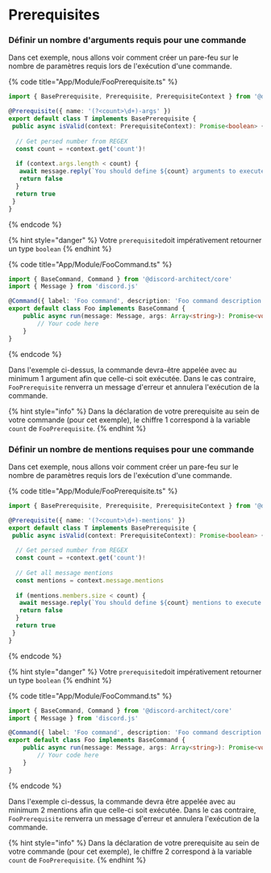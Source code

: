# Prerequisites

### Définir un nombre d'arguments requis pour une commande

Dans cet exemple, nous allons voir comment créer un pare-feu sur le nombre de paramètres requis lors de l'exécution d'une commande.

{% code title="App/Module/FooPrerequisite.ts" %}
```typescript
import { BasePrerequisite, Prerequisite, PrerequisiteContext } from '@discord-architect/core'

@Prerequisite({ name: '(?<count>\d+)-args' })
export default class T implements BasePrerequisite {
 public async isValid(context: PrerequisiteContext): Promise<boolean> {
 
  // Get persed number from REGEX
  const count = +context.get('count')!
  
  if (context.args.length < count) {
   await message.reply(`You should define ${count} arguments to execute this command.`)
   return false
  }
  return true
 }
}
```
{% endcode %}

{% hint style="danger" %}
Votre `prerequisite`doit impérativement retourner un type `boolean`
{% endhint %}

{% code title="App/Module/FooCommand.ts" %}
```typescript
import { BaseCommand, Command } from '@discord-architect/core'
import { Message } from 'discord.js'

@Command({ label: 'Foo command', description: 'Foo command description', require: ['1-args'], tag: 'foo' })
export default class Foo implements BaseCommand {
	public async run(message: Message, args: Array<string>): Promise<void> {
		// Your code here
	}
}

```
{% endcode %}

Dans l'exemple ci-dessus, la commande devra-être appelée avec au minimum 1 argument afin que celle-ci soit exécutée. Dans le cas contraire, `FooPrerequisite` renverra un message d'erreur et annulera l'exécution de la commande.

{% hint style="info" %}
Dans la déclaration de votre prerequisite au sein de votre commande \(pour cet exemple\), le chiffre 1 correspond à la variable `count` de `FooPrerequisite`.
{% endhint %}





### Définir un nombre de mentions requises pour une commande

Dans cet exemple, nous allons voir comment créer un pare-feu sur le nombre de paramètres requis lors de l'exécution d'une commande.

{% code title="App/Module/FooPrerequisite.ts" %}
```typescript
import { BasePrerequisite, Prerequisite, PrerequisiteContext } from '@discord-architect/core'

@Prerequisite({ name: '(?<count>\d+)-mentions' })
export default class T implements BasePrerequisite {
 public async isValid(context: PrerequisiteContext): Promise<boolean> {
 
  // Get persed number from REGEX
  const count = +context.get('count')!
  
  // Get all message mentions
  const mentions = context.message.mentions
  
  if (mentions.members.size < count) {
   await message.reply(`You should define ${count} mentions to execute this command.`)
   return false
  }
  return true
 }
}
```
{% endcode %}

{% hint style="danger" %}
Votre `prerequisite`doit impérativement retourner un type `boolean`
{% endhint %}

{% code title="App/Module/FooCommand.ts" %}
```typescript
import { BaseCommand, Command } from '@discord-architect/core'
import { Message } from 'discord.js'

@Command({ label: 'Foo command', description: 'Foo command description', require: ['2-mentions'], tag: 'foo' })
export default class Foo implements BaseCommand {
	public async run(message: Message, args: Array<string>): Promise<void> {
		// Your code here
	}
}

```
{% endcode %}

Dans l'exemple ci-dessus, la commande devra être appelée avec au minimum 2 mentions afin que celle-ci soit exécutée. Dans le cas contraire, `FooPrerequisite` renverra un message d'erreur et annulera l'exécution de la commande.

{% hint style="info" %}
Dans la déclaration de votre prerequisite au sein de votre commande \(pour cet exemple\), le chiffre 2 correspond à la variable `count` de `FooPrerequisite`.
{% endhint %}

